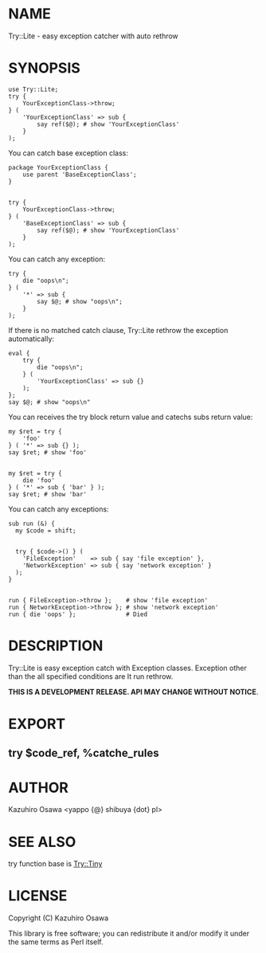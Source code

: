 # NAME

Try::Lite - easy exception catcher with auto rethrow

# SYNOPSIS

    use Try::Lite;
    try {
        YourExceptionClass->throw;
    } (
        'YourExceptionClass' => sub {
            say ref($@); # show 'YourExceptionClass'
        }
    );

You can catch base exception class:

    package YourExceptionClass {
        use parent 'BaseExceptionClass';
    }
    

    try {
        YourExceptionClass->throw;
    } (
        'BaseExceptionClass' => sub {
            say ref($@); # show 'YourExceptionClass'
        }
    );

You can catch any exception:

    try {
        die "oops\n";
    } (
        '*' => sub {
            say $@; # show "oops\n";
        }
    );

If there is no matched catch clause, Try::Lite rethrow the exception automatically:

    eval {
        try {
            die "oops\n";
        } (
            'YourExceptionClass' => sub {}
        );
    };
    say $@; # show "oops\n"

You can receives the  try block return value and catechs subs return value:

    my $ret = try {
        'foo'
    } ( '*' => sub {} );
    say $ret; # show 'foo'
    

    my $ret = try {
        die 'foo'
    } ( '*' => sub { 'bar' } );
    say $ret; # show 'bar'

You can catch any exceptions:

    sub run (&) {
      my $code = shift;
    

      try { $code->() } (
        'FileException'    => sub { say 'file exception' },
        'NetworkException' => sub { say 'network exception' }
      );
    }
    

    run { FileException->throw };    # show 'file exception'
    run { NetworkException->throw }; # show 'network exception'
    run { die 'oops' };              # Died

# DESCRIPTION

Try::Lite is easy exception catch with Exception classes.
Exception other than the all specified conditions are It run rethrow.

__THIS IS A DEVELOPMENT RELEASE. API MAY CHANGE WITHOUT NOTICE__.

# EXPORT

## try $code\_ref, %catche\_rules

# AUTHOR

Kazuhiro Osawa <yappo {@} shibuya {dot} pl>

# SEE ALSO

try function base is [Try::Tiny](http://search.cpan.org/perldoc?Try::Tiny)

# LICENSE

Copyright (C) Kazuhiro Osawa

This library is free software; you can redistribute it and/or modify
it under the same terms as Perl itself.

